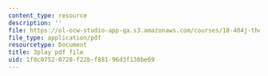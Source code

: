 ```yaml
---
content_type: resource
description: ''
file: https://ol-ocw-studio-app-qa.s3.amazonaws.com/courses/18-404j-theory-of-computation-fall-2020/1f8c07520728f22bf88196d3f138be69_1VhnDdQsELo.pdf
file_type: application/pdf
resourcetype: Document
title: 3play pdf file
uid: 1f8c0752-0728-f22b-f881-96d3f138be69
---
```

